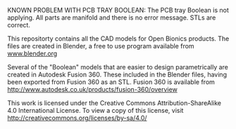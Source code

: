 KNOWN PROBLEM WITH PCB TRAY BOOLEAN: The PCB tray Boolean is not applying. All parts are manifold and there is no error message. STLs are correct. 

This repositorty contains all the CAD models for Open Bionics products. 
The files are created in Blender, a free to use program available from www.blender.org

Several of the "Boolean" models that are easier to design parametrically are created in Autodesk Fusion 360. These included in the Blender files, having been exported from Fusion 360 as an STL. Fusion 360 is available from http://www.autodesk.co.uk/products/fusion-360/overview

This work is licensed under the Creative Commons Attribution-ShareAlike 4.0 International License.
To view a copy of this license, visit http://creativecommons.org/licenses/by-sa/4.0/
